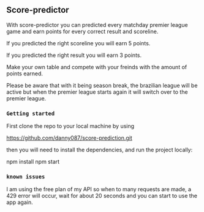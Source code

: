 

## Score-predictor

With score-predictor you can predicted every matchday premier league game and earn points for every correct result and scoreline.

If you predicted the right scoreline you will earn 5 points.

If you predicted the right result you will earn 3 points.

Make your own table and compete with your freinds with the amount of points earned.

Please be aware that with it being season break, the brazilian league will be active but when the premier league starts again it will switch over to the premier league.

### `Getting started`

First clone the repo to your local machine by using

https://github.com/danny087/score-prediction.git

then you will need to install the dependencies, and run the project locally:

npm install
npm start



### `known issues`

I am using the free plan of my API so when to many requests are made, a 429 error will occur, wait for about 20 seconds and you can start to use the app again.


